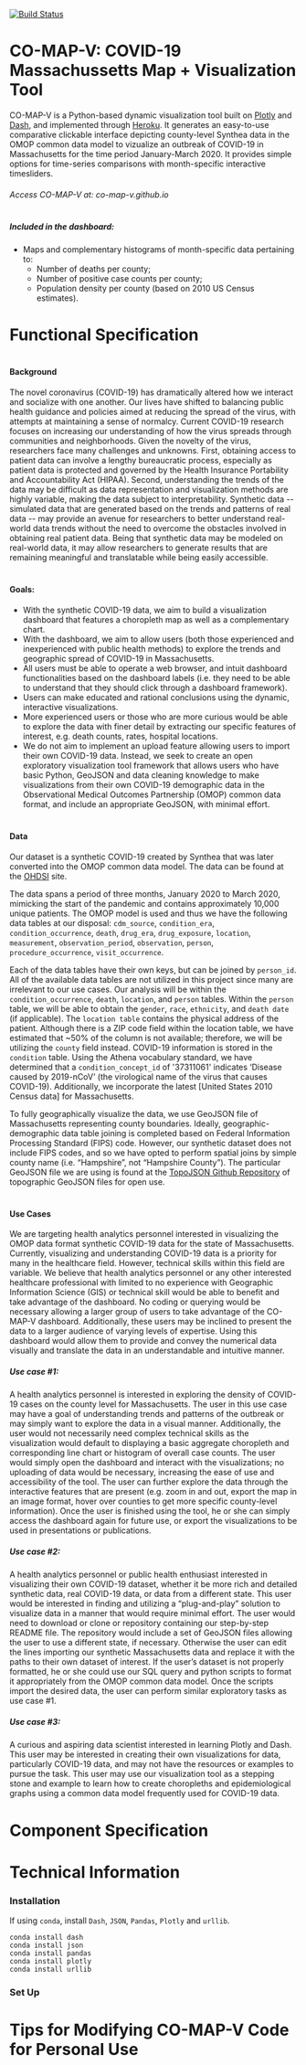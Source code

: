 [![Build Status](https://travis-ci.org/co-map-v/co-map-v.github.io.svg?branch=main)](https://travis-ci.org/co-map-v/co-map-v.github.io)

# CO-MAP-V: COVID-19 Massachussetts Map + Visualization Tool

CO-MAP-V is a Python-based dynamic visualization tool built on [Plotly] and [Dash], and implemented through [Heroku]. It generates an easy-to-use comparative clickable interface depicting county-level Synthea data in the OMOP common data model to vizualize an outbreak of COVID-19 in Massachusetts for the time period January-March 2020. It provides simple options for time-series comparisons with month-specific interactive timesliders. 
###### Access CO-MAP-V at: co-map-v.github.io
#
#
#
##### Included in the dashboard:
- Maps and complementary histograms of month-specific data pertaining to:
    -  Number of deaths per county; 
    -  Number of positive case counts per county; 
    -  Population density per county (based on 2010 US Census estimates).
#
#
# Functional Specification
#
#### Background
The novel coronavirus (COVID-19) has dramatically altered how we interact and socialize with one another. Our lives have shifted to balancing public health guidance and policies aimed at reducing the spread of the virus, with attempts at maintaining a sense of normalcy. Current COVID-19 research focuses on increasing our understanding of how the virus spreads through communities and neighborhoods. Given the novelty of the virus, researchers face many challenges and unknowns. First, obtaining access to patient data can involve a lengthy bureaucratic process, especially as patient data is protected and governed by the Health Insurance Portability and Accountability Act (HIPAA). Second, understanding the trends of the data may be difficult as data representation and visualization methods are highly variable, making the data subject to interpretability. Synthetic data -- simulated data that are generated based on the trends and patterns of real data -- may provide an avenue for researchers to better understand real-world data trends without the need to overcome the obstacles involved in obtaining real patient data. Being that synthetic data may be modeled on real-world data, it may allow researchers to generate results that are remaining meaningful and translatable while being easily accessible.
#
#### Goals:
- With the synthetic COVID-19 data, we aim to build a visualization dashboard that features a choropleth map as well as a complementary chart.
- With the dashboard, we aim to allow users (both those experienced and inexperienced with public health methods) to explore the trends and geographic spread of COVID-19 in Massachusetts.
- All users must be able to operate a web browser, and intuit dashboard functionalities based on the dashboard labels (i.e. they need to be able to understand that they should click through a dashboard framework). 
- Users can make educated and rational conclusions using the dynamic, interactive visualizations.
- More experienced users or those who are more curious would be able to explore the data with finer detail by extracting our specific features of interest, e.g. death counts, rates, hospital locations.
- We do not aim to implement an upload feature allowing users to import their own COVID-19 data. Instead, we seek to create an open exploratory visualization tool framework that allows users who have basic Python, GeoJSON and data cleaning knowledge to make visualizations from their own COVID-19 demographic data in the Observational Medical Outcomes Partnership (OMOP) common data format, and include an appropriate GeoJSON, with minimal effort. 
#
#### Data

Our dataset is a synthetic COVID-19 created by Synthea that was later converted into the OMOP common data model. The data can be found at the [OHDSI] site. 

The data spans a period of three months, January 2020 to March 2020, mimicking the start of the pandemic and contains approximately 10,000 unique patients. The OMOP model is used and thus we have the following data tables at our disposal: `cdm_source`, `condition_era`, `condition_occurrence`, `death`, `drug_era`, `drug_exposure`, `location`, `measurement`, `observation_period`, `observation`, `person`, `procedure_occurrence`, `visit_occurrence`. 

Each of the data tables have their own keys, but can be joined by `person_id`. All of the available data tables are not utilized in this project since many are irrelevant to our use cases. Our analysis will be within the `condition_occurrence`, `death`, `location`, and `person` tables. Within the `person` table, we will be able to obtain the `gender`, `race`, `ethnicity`, and `death date` (if applicable). The `location table` contains the physical address of the patient. Although there is a ZIP code field within the location table, we have estimated that ~50% of the column is not available; therefore, we will be utilizing the `county` field instead. COVID-19 information is stored in the `condition` table. Using the Athena vocabulary standard, we have determined that a `condition_concept_id` of '37311061' indicates ‘Disease caused by 2019-nCoV’ (the virological name of the virus that causes COVID-19). Additionally, we incorporate the latest [United States 2010 Census data] for Massachusetts. 

To fully geographically visualize the data, we use GeoJSON file of Massachusetts representing county boundaries. Ideally, geographic-demographic data table joining is completed based on Federal Information Processing Standard (FIPS) code. However, our synthetic dataset does not include FIPS codes, and so we have opted to perform spatial joins by simple county name (i.e. “Hampshire”, not “Hampshire County”). The particular GeoJSON file we are using is found at the [TopoJSON Github Repository] of topographic GeoJSON files for open use. 
#
#### Use Cases
We are targeting health analytics personnel interested in visualizing the OMOP data format synthetic COVID-19 data for the state of Massachusetts. Currently, visualizing and understanding COVID-19 data is a priority for many in the healthcare field. However, technical skills within this field are variable. We believe that health analytics personnel or any other interested healthcare professional with limited to no experience with Geographic Information Science (GIS) or technical skill would be able to benefit and take advantage of the dashboard. No coding or querying would be necessary allowing a larger group of users to take advantage of the CO-MAP-V dashboard. Additionally, these users may be inclined to present the data to a larger audience of varying levels of expertise. Using this dashboard would allow them to provide and convey the numerical data visually and translate the data in an understandable and intuitive manner. 

##### Use case #1:
A health analytics personnel is interested in exploring the density of COVID-19 cases on the county level for Massachusetts. The user in this use case may have a goal of understanding trends and patterns of the outbreak or may simply want to explore the data in a visual manner. Additionally, the user would not necessarily need complex technical skills as the visualization would default to displaying a basic aggregate choropleth and corresponding line chart or histogram of overall case counts. The user would simply open the dashboard and interact with the visualizations; no uploading of data would be necessary, increasing the ease of use and accessibility of the tool. The user can further explore the data through the interactive features that are present (e.g. zoom in and out, export the map in an image format, hover over counties to get more specific county-level information). Once the user is finished using the tool, he or she can simply access the dashboard again for future use, or export the visualizations to be used in presentations or publications.  

##### Use case #2:
A health analytics personnel or public health enthusiast interested in visualizing their own COVID-19 dataset, whether it be more rich and detailed synthetic data, real COVID-19 data, or data from a different state. This user would be interested in finding and utilizing a “plug-and-play” solution to visualize data in a manner that would require minimal effort. The user would need to download or clone or repository containing our step-by-step README file. The repository would include a set of GeoJSON files allowing the user to use a different state, if necessary. Otherwise the user can edit the lines importing our synthetic Massachusetts data and replace it with the paths to their own dataset of interest. If the user’s dataset is not properly formatted, he or she could use our SQL query and python scripts to format it appropriately from the OMOP common data model. Once the scripts import the desired data, the user can perform similar exploratory tasks as use case #1. 

##### Use case #3:
A curious and aspiring data scientist interested in learning Plotly and Dash. This user may be interested in creating their own visualizations for data, particularly COVID-19 data, and may not have the resources or examples to pursue the task. This user may use our visualization tool as a stepping stone and example to learn how to create choropleths and epidemiological graphs using a common data model frequently used for COVID-19 data. 
#
#
# Component Specification


# Technical Information
### Installation

If using `conda`, install `Dash`, `JSON`, `Pandas`, `Plotly` and `urllib`.    
    
    conda install dash
    conda install json
    conda install pandas
    conda install plotly
    conda install urllib

### Set Up

#
#
# Tips for Modifying CO-MAP-V Code for Personal Use


[//]: # (Reference Links)

   [Plotly]: <https://www.plotly.com/>
   [Dash]: <https://dash.plotly.com/>
   [OHDSI]: <https://forums.ohdsi.org/t/synthetic-data-with-simulated-covid-outbreak/10256>
   [TopoJSON Github Repository]: <https://www.github.com/deldersveld/topojson/tree/master/countries/us-states>
   [Heroku]: <https://www.heroku.com>
